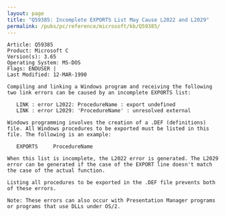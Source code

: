 ```yaml
---
layout: page
title: "Q59385: Incomplete EXPORTS List May Cause L2022 and L2029"
permalink: /pubs/pc/reference/microsoft/kb/Q59385/
---
```


	Article: Q59385
	Product: Microsoft C
	Version(s): 3.65
	Operating System: MS-DOS
	Flags: ENDUSER |
	Last Modified: 12-MAR-1990
	
	Compiling and linking a Windows program and receiving the following
	two link errors can be caused by an incomplete EXPORTS list:
	
	   LINK : error L2022: ProcedureName : export undefined
	   LINK : error L2029: 'ProcedureName' : unresolved external
	
	Windows programming involves the creation of a .DEF (definitions)
	file. All Windows procedures to be exported must be listed in this
	file. The following is an example:
	
	   EXPORTS     ProcedureName
	
	When this list is incomplete, the L2022 error is generated. The L2029
	error can be generated if the case of the EXPORT line doesn't match
	the case of the actual function.
	
	Listing all procedures to be exported in the .DEF file prevents both
	of these errors.
	
	Note: These errors can also occur with Presentation Manager programs
	or programs that use DLLs under OS/2.
